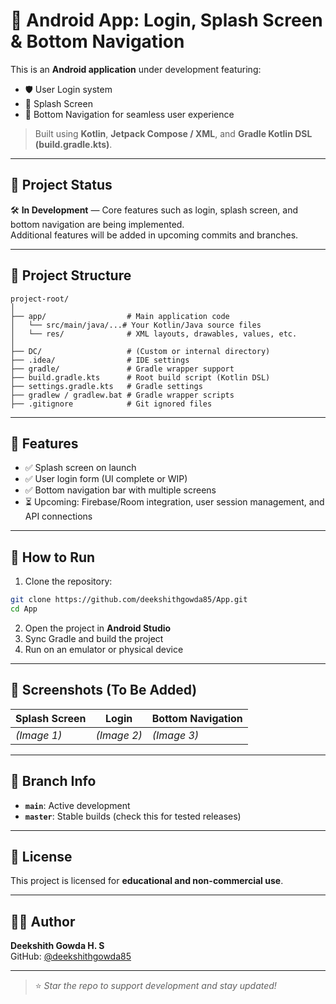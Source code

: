 # 📱 Android App: Login, Splash Screen & Bottom Navigation

This is an **Android application** under development featuring:

- 🛡️ User Login system  
- 🌊 Splash Screen  
- 📱 Bottom Navigation for seamless user experience  

> Built using **Kotlin**, **Jetpack Compose / XML**, and **Gradle Kotlin DSL (build.gradle.kts)**.

---

## 🚧 Project Status

🛠️ **In Development** — Core features such as login, splash screen, and bottom navigation are being implemented.  
Additional features will be added in upcoming commits and branches.

---

## 📂 Project Structure

```
project-root/
│
├── app/                  # Main application code
│   └── src/main/java/...# Your Kotlin/Java source files
│   └── res/              # XML layouts, drawables, values, etc.
│
├── DC/                   # (Custom or internal directory)
├── .idea/                # IDE settings
├── gradle/               # Gradle wrapper support
├── build.gradle.kts      # Root build script (Kotlin DSL)
├── settings.gradle.kts   # Gradle settings
├── gradlew / gradlew.bat # Gradle wrapper scripts
├── .gitignore            # Git ignored files
```

---

## 🚀 Features

- ✅ Splash screen on launch
- ✅ User login form (UI complete or WIP)
- ✅ Bottom navigation bar with multiple screens
- ⏳ Upcoming: Firebase/Room integration, user session management, and API connections

---

## 🔧 How to Run

1. Clone the repository:

```bash
git clone https://github.com/deekshithgowda85/App.git
cd App
```

2. Open the project in **Android Studio**  
3. Sync Gradle and build the project  
4. Run on an emulator or physical device

---

## 📸 Screenshots (To Be Added)

| Splash Screen | Login | Bottom Navigation |
|---------------|-------|-------------------|
| *(Image 1)*   | *(Image 2)* | *(Image 3)* |

---

## 📌 Branch Info

- **`main`**: Active development
- **`master`**: Stable builds (check this for tested releases)

---

## 📄 License

This project is licensed for **educational and non-commercial use**.

---

## 🙋‍♂️ Author

**Deekshith Gowda H. S**  
GitHub: [@deekshithgowda85](https://github.com/deekshithgowda85)

---

> ⭐ *Star the repo to support development and stay updated!*